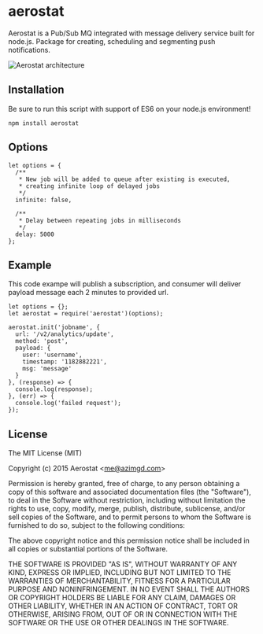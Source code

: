 # aerostat

Aerostat is a Pub/Sub MQ integrated with message delivery service built for node.js. Package for creating, scheduling and segmenting push notifications.

![Aerostat architecture](http://i.imgur.com/1RRgHzV.png)

## Installation

Be sure to run this script with support of ES6 on your node.js environment!

`npm install aerostat`

## Options

```
let options = {
  /**
   * New job will be added to queue after existing is executed,
   * creating infinite loop of delayed jobs
   */
  infinite: false,

  /**
   * Delay between repeating jobs in milliseconds
   */
  delay: 5000
};
```

## Example

This code exampe will publish a subscription, and consumer will deliver payload message each 2 minutes to provided url.
```
let options = {};
let aerostat = require('aerostat')(options);

aerostat.init('jobname', {
  url: '/v2/analytics/update',
  method: 'post',
  payload: {
    user: 'username',
    timestamp: '1182882221',
    msg: 'message'
  }
}, (response) => {
  console.log(response);
}, (err) => {
  console.log('failed request');
});
```

## License

The MIT License (MIT)

Copyright (c) 2015 Aerostat &lt;me@azimgd.com&gt;

Permission is hereby granted, free of charge, to any person obtaining a copy
of this software and associated documentation files (the "Software"), to deal
in the Software without restriction, including without limitation the rights
to use, copy, modify, merge, publish, distribute, sublicense, and/or sell
copies of the Software, and to permit persons to whom the Software is
furnished to do so, subject to the following conditions:

The above copyright notice and this permission notice shall be included in
all copies or substantial portions of the Software.

THE SOFTWARE IS PROVIDED "AS IS", WITHOUT WARRANTY OF ANY KIND, EXPRESS OR
IMPLIED, INCLUDING BUT NOT LIMITED TO THE WARRANTIES OF MERCHANTABILITY,
FITNESS FOR A PARTICULAR PURPOSE AND NONINFRINGEMENT. IN NO EVENT SHALL THE
AUTHORS OR COPYRIGHT HOLDERS BE LIABLE FOR ANY CLAIM, DAMAGES OR OTHER
LIABILITY, WHETHER IN AN ACTION OF CONTRACT, TORT OR OTHERWISE, ARISING FROM,
OUT OF OR IN CONNECTION WITH THE SOFTWARE OR THE USE OR OTHER DEALINGS IN
THE SOFTWARE.
